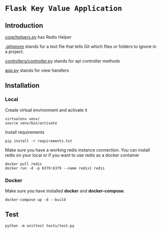 # `Flask Key Value Application`

## Introduction

[core/helpers.py](./core/helpers.py) has Redis Helper 

[.gitignore](./.gitignore) stands for a text file that tells Git which files or folders to ignore in a project. 

[controllers/controller.py](./controllers/controller.py) stands for api controller methods 

[app.py](./app.py) stands for view handlers 


## Installation

### Local

Create virtual environment and activate it

    virtualenv venv/
    source venv/bin/activate

Install requirements 

    pip install -r requirements.txt

Make sure you have a working redis instance connection. 
You can install redis on your local or if you want to use redis as a docker container
    
    docker pull redis
    docker run -d -p 6379:6379 --name redis1 redis


### Docker

Make sure you have installed **docker** and **docker-compose**.

    docker-compose up -d --build 


## Test

    python -m unittest tests/test.py
